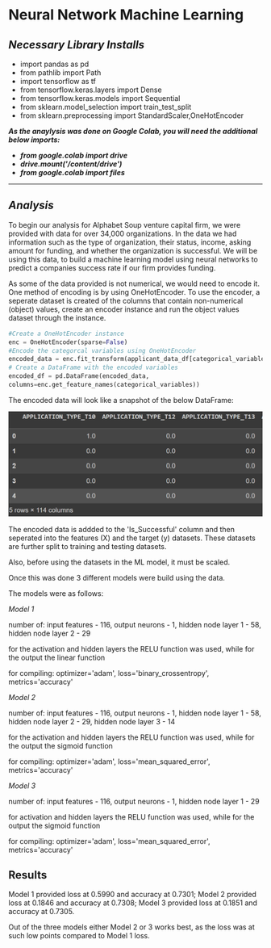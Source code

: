 # **Neural Network Machine Learning**

## *Necessary Library Installs*

- import pandas as pd
- from pathlib import Path
- import tensorflow as tf
- from tensorflow.keras.layers import Dense
- from tensorflow.keras.models import Sequential
- from sklearn.model_selection import train_test_split
- from sklearn.preprocessing import StandardScaler,OneHotEncoder

***As the anaylysis was done on Google Colab, you will need the additional below imports:***
- ***from google.colab import drive***
- ***drive.mount('/content/drive')***
- ***from google.colab import files***

-------
## *Analysis*

To begin our analysis for Alphabet Soup venture capital firm, we were provided with data for over 34,000 organizations. In the data we had information such as the type of organization, their status, income, asking amount for funding, and whether the organization is successful. We will be using this data, to build a machine learning model using neural networks to predict a companies success rate if our firm provides funding.

As some of the data provided is not numerical, we would need to encode it. One method of encoding is by using OneHotEncoder. To use the encoder, a seperate dataset is created of the columns that contain non-numerical (object) values, create an encoder instance and run the object values dataset through the instance.
```python
#Create a OneHotEncoder instance
enc = OneHotEncoder(sparse=False)
#Encode the categorcal variables using OneHotEncoder
encoded_data = enc.fit_transform(applicant_data_df[categorical_variables])
# Create a DataFrame with the encoded variables
encoded_df = pd.DataFrame(encoded_data,           
columns=enc.get_feature_names(categorical_variables))

```
The encoded data will look like a snapshot of the below DataFrame:

<img src="Images/encoded_df.png" alt="encoded_data_df" width="600"/>



The encoded data is addded to the 'Is_Successful' column and then seperated into the features (X) and the target (y) datasets. These datasets are further split to training and testing datasets.

Also, before using the datasets in the ML model, it must be scaled.

Once this was done 3 different models were build using the data.

The models were as follows:

*Model 1*

number of: input features - 116, output neurons - 1, hidden node layer 1 - 58, hidden node layer 2 - 29

for the activation and hidden layers the RELU function was used, while for the output the linear function

for compiling: optimizer='adam', loss='binary_crossentropy', metrics='accuracy'

*Model 2*

number of: input features - 116, output neurons - 1, hidden node layer 1 - 58, hidden node layer 2 - 29, hidden node layer 3 - 14

for the activation and hidden layers the RELU function was used, while for the output the sigmoid function

for compiling: optimizer='adam', loss='mean_squared_error', metrics='accuracy'

*Model 3*

number of: input features - 116, output neurons - 1, hidden node layer 1 - 29

for activation and hidden layers the RELU function was used, while for the output the sigmoid function

for compiling: optimizer='adam', loss='mean_squared_error', metrics='accuracy'

## **Results**

Model 1 provided loss at 0.5990 and accuracy at 0.7301; Model 2 provided loss at 0.1846 and accuracy at 0.7308; Model 3 provided loss at 0.1851 and accuracy at 0.7305. 

Out of the three models either Model 2 or 3 works best, as the loss was at such low points compared to Model 1 loss.
